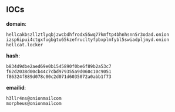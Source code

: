 
## IOCs

__domain__:

```text
hellcakbszllztlyqbjzwcbdhfrodx55wq77kmftp4bhnhsnn5r3odad.onion
izsp6ipui4ctgxfugbgtu65kzefrucltyfpbxplmfybl5swiadpljmyd.onion
hellcat.locker
```
__hash__:

```text
b834d9dbe2aed69e0b1545890f0be6f89b2a53c7
f62d2038d00cb44c7cbd979355a9d060c10c9051
f86324f889d078c00c2d071d6035072a0abb1f73
```
__emailid__:

```text
h3llr4ns@onionmailcom
morpheus@onionmailcom
```